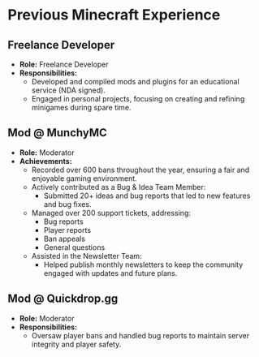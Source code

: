 # Previous Minecraft Experience

## Freelance Developer

- **Role:** Freelance Developer
- **Responsibilities:**
  - Developed and compiled mods and plugins for an educational service (NDA signed).
  - Engaged in personal projects, focusing on creating and refining minigames during spare time.

## Mod @ MunchyMC

- **Role:** Moderator
- **Achievements:**
  - Recorded over 600 bans throughout the year, ensuring a fair and enjoyable gaming environment.
  - Actively contributed as a Bug & Idea Team Member:
    - Submitted 20+ ideas and bug reports that led to new features and bug fixes.
  - Managed over 200 support tickets, addressing:
    - Bug reports
    - Player reports
    - Ban appeals
    - General questions
  - Assisted in the Newsletter Team:
    - Helped publish monthly newsletters to keep the community engaged with updates and future plans.

## Mod @ Quickdrop.gg

- **Role:** Moderator
- **Responsibilities:**
  - Oversaw player bans and handled bug reports to maintain server integrity and player safety.
